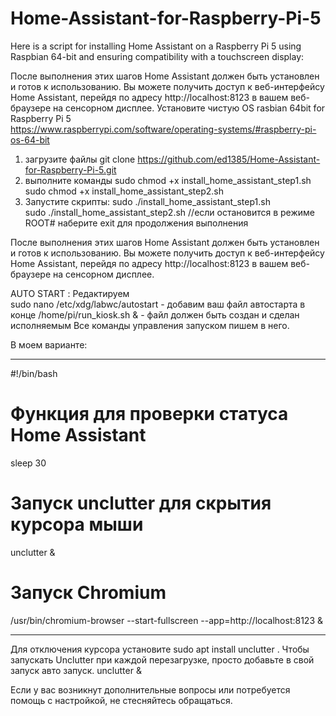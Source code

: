 # Home-Assistant-for-Raspberry-Pi-5
Here is a script for installing Home Assistant on a Raspberry Pi 5 using Raspbian 64-bit and ensuring compatibility with a touchscreen display:

После выполнения этих шагов Home Assistant должен быть установлен и готов к использованию.
Вы можете получить доступ к веб-интерфейсу Home Assistant, перейдя по адресу http://localhost:8123 в вашем веб-браузере на сенсорном дисплее.
Установите чистую OS rasbian 64bit for Raspberry Pi 5  
https://www.raspberrypi.com/software/operating-systems/#raspberry-pi-os-64-bit 

1) загрузите файлы 
git  clone https://github.com/ed1385/Home-Assistant-for-Raspberry-Pi-5.git
2) выполните команды
sudo chmod +x install_home_assistant_step1.sh
sudo chmod +x install_home_assistant_step2.sh
3) Запустите скрипты:
sudo ./install_home_assistant_step1.sh  
sudo ./install_home_assistant_step2.sh   //если остановится в режиме ROOT# наберите exit для продолжения выполнения

После выполнения этих шагов Home Assistant должен быть установлен и готов к использованию. 
Вы можете получить доступ к веб-интерфейсу Home Assistant, перейдя по адресу http://localhost:8123 в вашем веб-браузере на сенсорном дисплее.

AUTO START :
Редактируем  
sudo nano /etc/xdg/labwc/autostart  - добавим ваш файл автостарта в конце 
/home/pi/run_kiosk.sh &   - файл должен быть создан и сделан исполняемым
Все команды управления запуском пишем в него.

В моем варианте:
********************************************************************
#!/bin/bash
# Функция для проверки статуса Home Assistant
sleep 30
# Запуск unclutter для скрытия курсора мыши
unclutter &
# Запуск Chromium
/usr/bin/chromium-browser --start-fullscreen --app=http://localhost:8123 &
*********************************************************************

Для отключения курсора установите sudo apt install unclutter .
Чтобы запускать Unclutter при каждой перезагрузке, просто добавьте  в свой запуск авто запуск.
unclutter &

Если у вас возникнут дополнительные вопросы или потребуется помощь с настройкой, не стесняйтесь обращаться.

